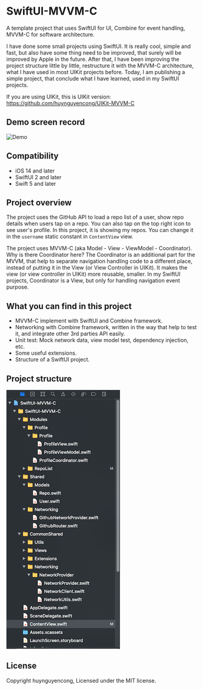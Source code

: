 # SwiftUI-MVVM-C
A template project that uses SwiftUI for UI, Combine for event handling, MVVM-C for software architecture.

I have done some small projects using SwiftUI. It is really cool, simple and fast, but also have some thing need to be improved, that surely will be improved by Apple in the future. After that, I have been improving the project structure little by little, restructure it with the MVVM-C architecture, what I have used in most UIKit projects before. Today, I am publishing a simple project, that conclude what I have learned, used in my SwiftUI projects.

If you are using UIKit, this is UIKit version: https://github.com/huynguyencong/UIKit-MVVM-C

## Demo screen record

![Demo](Images/demo.gif)

## Compatibility
- iOS 14 and later
- SwiftUI 2 and later
- Swift 5 and later

## Project overview
The project uses the GitHub API to load a repo list of a user, show repo details when users tap on a repo. You can also tap on the top right icon to see user's profile. In this project, it is showing my repos. You can change it in the `username` static constant in `ContentView` view.

The project uses MVVM-C (aka Model - View - ViewModel - Coordinator). Why is there Coordinator here? The Coordinator is an additional part for the MVVM, that help to separate navigation handling code to a different place, instead of putting it in the View (or View Controller in UIKit). It makes the view (or view controller in UIKit) more reusable, smaller. In my SwiftUI projects, Coordinator is a View, but only for handling navigation event purpose.

## What you can find in this project
- MVVM-C implement with SwiftUI and Combine framework.
- Networking with Combine framework, written in the way that help to test it, and integrate other 3rd parties API easily.
- Unit test: Mock network data, view model test, dependency injection, etc.
- Some useful extensions.
- Structure of a SwiftUI project.

## Project structure
![Project structure](Images/project-structure.png)

## License
Copyright huynguyencong,  Licensed under the MIT license.
